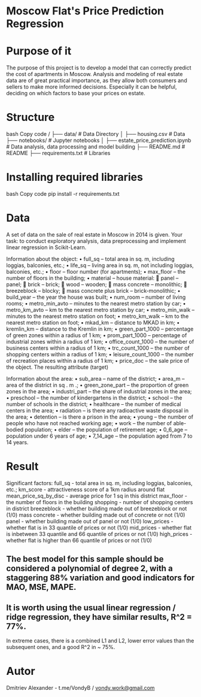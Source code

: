 # Moscow Flat's Price Prediction Regression

# Purpose of it
The purpose of this project is to develop a model that can correctly predict the cost of apartments in Moscow. Analysis and modeling of real estate data are of great practical importance, as they allow both consumers and sellers to make more informed decisions. Especially it can be helpful, deciding on which factors to base your prices on estate.

# Structure


bash
Copy code
/
├── data/                               # Data Directory
  │   ├── housing.csv                   # Data
├── notebooks/                          # Jupyter notebooks
│   ├── estate_price_prediction.ipynb   # Data analysis, data processing and model building
├── README.md                           # README
├── requirements.txt                    # Libraries

# Installing required libraries

bash
Copy code
pip install -r requirements.txt

# Data
A set of data on the sale of real estate in Moscow in 2014 is given.
Your task: to conduct exploratory analysis, data preprocessing and implement linear regression in Scikit-Learn.

Information about the object: 
• full_sq – total area in sq. m, including loggias, balconies, etc.;
• life_sq – living area in sq. m, not including loggias, balconies, etc.;
• floor – floor number (for apartments); 
• max_floor – the number of floors in the building; 
• material – house material:
 panel – panel; 
 brick – brick; 
 wood – wooden; 
 mass concrete – monolithic; 
 breezeblock – blocky; 
 mass concrete plus brick – brick-monolithic; 
• build_year – the year the house was built; 
• num_room – number of living rooms; 
• metro_min_avto – minutes to the nearest metro station by car; 
• metro_km_avto – km to the nearest metro station by car; 
• metro_min_walk – minutes to the nearest metro station on foot; 
• metro_km_walk – km to the nearest metro station on foot; 
• mkad_km – distance to MKAD in km; 
• kremlin_km – distance to the Kremlin in km; 
• green_part_1000 – percentage of green zones within a radius of 1 km; 
• prom_part_1000 – percentage of industrial zones within a radius of 1 km; 
• office_count_1000 – the number of business centers within a radius of 1 km; 
• trc_count_1000 – the number of shopping centers within a radius of 1 km; 
• leisure_count_1000 – the number of recreation places within a radius of 1 km; 
• price_doc – the sale price of the object.        The resulting attribute (target)

Information about the area: 
• sub_area – name of the district; 
• area_m – area of the district in sq . m .; 
• green_zone_part – the proportion of green zones in the area; 
• industri_part – the share of industrial zones in the area; 
• preschool – the number of kindergartens in the district; 
• school – the number of schools in the district; 
• healthcare – the number of medical centers in the area; 
• radiation – is there any radioactive waste disposal in the area; 
• detention – is there a prison in the area; 
• young – the number of people who have not reached working age; 
• work – the number of able-bodied population; 
• elder – the population of retirement age; 
• 0_6_age – population under 6 years of age; 
• 7_14_age – the population aged from 7 to 14 years.

# Result

Significant factors:
full_sq                - total area in sq. m, including loggias, balconies, etc.;
km_score               - attractiveness score of a 1km radius around flat            
mean_price_sq_by_disc  - average price for 1 sq in this district
max_floor              - the number of floors in the building
shopping               - number of shopping centers in district
breezeblock            - whether building made out of breezeblock or not (1/0) 
mass concrete          - whether building made out of concrete or not (1/0)  
panel                  - whether building made out of panel or not (1/0)
low_prices             - whether flat is in 33 quantile of prices or not (1/0)
mid_prices             - whether flat is inbetween 33 quantile and 66 quantile of prices or not (1/0)
high_prices            - whether flat is higher than 66 quantile of prices or not (1/0)

The best model for this sample should be considered a polynomial of degree 2, with a staggering 88% variation and good indicators for MAO, MSE, MAPE.
---
It is worth using the usual linear regression / ridge regression, they have similar results, R^2 = 77%.
---
In extreme cases, there is a combined L1 and L2, lower error values than the subsequent ones, and a good R^2 in ~ 75%.


# Autor
Dmitriev Alexander - t.me/VondyB / vondy.work@gmail.com

